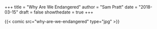 +++
title = "Why Are We Endangered"
author = "Sam Pratt"
date = "2018-03-15"
draft = false
showthedate = true
+++

{{< comic src="why-are-we-endangered" type="jpg" >}}
